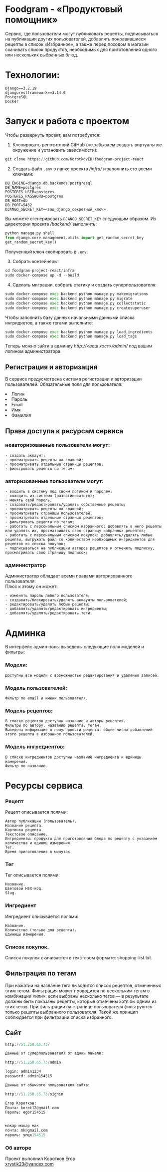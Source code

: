 # Foodgram - «Продуктовый помощник»

Cервис, где пользователи могут публиковать рецепты, подписываться на публикации других пользователей, добавлять понравившиеся рецепты в список «Избранное», а также перед походом в магазин скачивать список продуктов, необходимых для приготовления одного или нескольких выбранных блюд.


# Технологии:
    Django==3.2.19
    djangorestframework==3.14.0
    PostgreSQL
    Docker

# Запуск и работа с проектом
Чтобы развернуть проект, вам потребуется:
1) Клонировать репозиторий GitHub (не забываем создать виртуальное окружение и установить зависимости):
```python
git clone https://github.com/KorotkovED/foodgram-project-react
```
2) Создать файл ```.env``` в папке проекта _/infra/_ и заполнить его всеми ключами:
```
DB_ENGINE=django.db.backends.postgresql
DB_NAME=postgres
POSTGRES_USER=postgres
POSTGRES_PASSWORD=postgres
DB_HOST=db
DB_PORT=5432 
DJANGO_SECRET_KEY=<ваш_django_секретный_ключ>
```
Вы можете сгенерировать ```DJANGO_SECRET_KEY``` следующим образом. 
Из директории проекта _/backend/_ выполнить:
```python
python manage.py shell
from django.core.management.utils import get_random_secret_key  
get_random_secret_key()
```
Полученный ключ скопировать в ```.env```.

3) Собрать контейнеры:
```python
cd foodgram-project-react/infra
sudo docker-compose up -d --build
```

4) Сделать миграции, собрать статику и создать суперпользователя:
```python
sudo docker-compose exec backend python manage.py makemigrations
sudo docker-compose exec backend python manage.py migrate
sudo docker-compose exec backend python manage.py collectstatic
sudo docker-compose exec backend python manage.py createsuperuser
```

Чтобы заполнить базу данных начальными данными списка ингридиетов, а также тегами выполните:
```python
sudo docker-compose exec backend python manage.py load_ingredients
sudo docker-compose exec backend python manage.py load_tags
```
Теперь можно зайти в админку _http://<ваш хост>/admin/_ под вашим логином администратора.

## Регистрация и авторизация
В сервисе предусмотрена система регистрации и авторизации пользователей.
Обязательные поля для пользователя:
<li> Логин
<li> Пароль
<li> Email
<li> Имя
<li> Фамилия

## Права доступа к ресурсам сервиса

### неавторизованные пользователи могут:

    - создать аккаунт;
    - просматривать рецепты на главной;
    - просматривать отдельные страницы рецептов;
    - фильтровать рецепты по тегам;

### авторизованные пользователи могут:

    - входить в систему под своим логином и паролем;
    - выходить из системы (разлогиниваться);
    - менять свой пароль;
    - создавать/редактировать/удалять собственные рецепты;
    - просматривать рецепты на главной;
    - просматривать страницы пользователей;
    - просматривать отдельные страницы рецептов;
    - фильтровать рецепты по тегам;
    - работать с персональным списком избранного: добавлять в него рецепты или удалять их, просматривать свою страницу избранных рецептов;
    - работать с персональным списком покупок: добавлять/удалять любые рецепты, выгружать файл со количеством необходимых ингридиентов для рецептов из списка покупок;
    - подписываться на публикации авторов рецептов и отменять подписку, просматривать свою страницу подписок;

### администратор
Администратор обладает всеми правами авторизованного пользователя.
<br> Плюс к этому он может:

    - изменять пароль любого пользователя;
    - создавать/блокировать/удалять аккаунты пользователей;
    - редактировать/удалять любые рецепты;
    - добавлять/удалять/редактировать ингредиенты;
    - добавлять/удалять/редактировать теги.

# Админка
В интерфейс админ-зоны выведены следующие поля моделей и фильтры:
### Модели:
    Доступны все модели с возможностью редактирования и удаления записей.

### Модель пользователей:
    Фильтр по email и имени пользователя.

### Модель рецептов:
    В списке рецептов доступны название и авторы рецептов.
    Фильтры по автору, названию рецепта, тегам.
    Выведена информация о популярности рецепта: общее число добавлений этого рецепта в избранное пользователей.

### Модель ингредиентов:
    В списке ингредиентов доступны название ингредиента и единицы измерения.
    Фильтр по названию.

# Ресурсы сервиса

### Рецепт
Рецепт описывается полями:

    Автор публикации (пользователь).
    Название рецепта.
    Картинка рецепта.
    Текстовое описание.
    Ингредиенты: продукты для приготовления блюда по рецепту с указанием количества и единиц измерения.
    Тег.
    Время приготовления в минутах.

### Тег
Тег описывается полями:

    Название.
    Цветовой HEX-код.
    Slug.

### Ингредиент
Ингредиент описывается полями:

    Название.
    Количество (только для рецепта).
    Единицы измерения.

### Список покупок.
Список покупок скачивается в текстовом формате: shopping-list.txt.

## Фильтрация по тегам
При нажатии на название тега выводится список рецептов, отмеченных этим тегом. Фильтрация может проводится по нескольким тегам в комбинации «или»: если выбраны несколько тегов — в результате должны быть показаны рецепты, которые отмечены хотя бы одним из этих тегов.
При фильтрации на странице пользователя фильтруются только рецепты выбранного пользователя. Такой же принцип соблюдается при фильтрации списка избранного.

## Сайт
```python
http://51.250.65.73/

Данные от суперпользователя от админ панели:

http://51.250.65.73/admin

login: admin1234
password: admin154515

Данные от обычного пользователя сайта:

http://51.250.65.73/signin

Егор Коротков:
Почта: korot12@gmail.com
Пароль: egor154515


макар макар мак
почта: mk@gmail.com
пароль: упщк154515

```

### Об авторе
Проект выполнил Коротков Егор<br />
xrystik23@yandex.com<br />